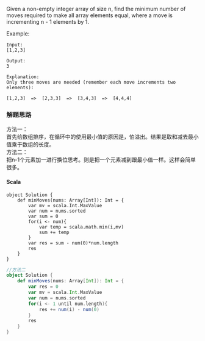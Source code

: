 Given a non-empty integer array of size n, find the minimum number of moves required to make all array elements equal, where a move is incrementing n - 1 elements by 1.

Example:
```
Input:
[1,2,3]

Output:
3

Explanation:
Only three moves are needed (remember each move increments two elements):

[1,2,3]  =>  [2,3,3]  =>  [3,4,3]  =>  [4,4,4]
```

### 解题思路
方法一：  
首先给数组排序，在循环中的使用最小值的原因是，怕溢出。结果是取和减去最小值乘于数组的长度。  
方法二：  
把n-1个元素加一进行换位思考。则是把一个元素减到跟最小值一样。这样会简单很多。

#### Scala
```
object Solution {
    def minMoves(nums: Array[Int]): Int = {
        var mv = scala.Int.MaxValue
        var num = nums.sorted
        var sum = 0
        for(i <- num){
            var temp = scala.math.min(i,mv)
            sum += temp
        }
        var res = sum - num(0)*num.length
        res
    }
}
```

```scala
//方法二
object Solution {
    def minMoves(nums: Array[Int]): Int = {
        var res = 0
        var mv = scala.Int.MaxValue
        var num = nums.sorted
        for(i <- 1 until num.length){
            res += num(i) - num(0)
        }
        res
    }
}
```